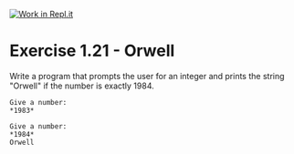 [![Work in Repl.it](https://classroom.github.com/assets/work-in-replit-14baed9a392b3a25080506f3b7b6d57f295ec2978f6f33ec97e36a161684cbe9.svg)](https://classroom.github.com/online_ide?assignment_repo_id=3706362&assignment_repo_type=AssignmentRepo)
# Exercise 1.21 - Orwell

Write a program that prompts the user for an integer and prints the string "Orwell" if the number is exactly 1984.

```plaintext
Give a number:
*1983*
```

```plaintext
Give a number:
*1984*
Orwell
```

